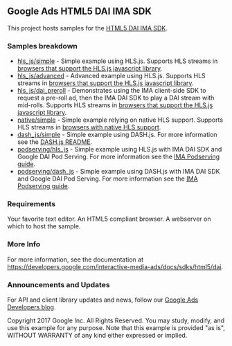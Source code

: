 ## Google Ads HTML5 DAI IMA SDK

This project hosts samples for the
[HTML5 DAI IMA SDK](https://developers.google.com/interactive-media-ads/docs/sdks/html5/dai).

### Samples breakdown

*   [hls_js/simple](https://github.com/googleads/googleads-ima-html5-dai/tree/main/hls_js/simple) -
    Simple example using HLS.js. Supports HLS streams in
    [browsers that support the HLS.js javascript library](https://github.com/video-dev/hls.js/#compatibility).
*   [hls_js/advanced](https://github.com/googleads/googleads-ima-html5-dai/tree/main/hls_js/advanced) -
    Advanced example using HLS.js. Supports HLS streams in
    [browsers that support the HLS.js javascript library](https://github.com/video-dev/hls.js/#compatibility).
*   [hls_js/dai_preroll](https://github.com/googleads/googleads-ima-html5-dai/tree/main/dai_preroll) -
    Demonstrates using the IMA client-side SDK to request a pre-roll ad, then
    the IMA DAI SDK to play a DAI stream with mid-rolls. Supports HLS streams in
    [browsers that support the HLS.js javascript library](https://github.com/video-dev/hls.js/#compatibility).
*   [native/simple](https://github.com/googleads/googleads-ima-html5-dai/tree/main/native/simple) -
    Simple example relying on native HLS support. Supports HLS streams in
    [browsers with native HLS support](https://developer.mozilla.org/en-US/docs/Web/Guide/Audio_and_video_delivery/Live_streaming_web_audio_and_video#streaming_file_format_support).
*   [dash_js/simple](https://github.com/googleads/googleads-ima-html5-dai/tree/main/dash_js/simple) -
    Simple example using DASH.js. For more information see the
    [DASH.js README](https://github.com/Dash-Industry-Forum/dash.js#readme).
*   [podserving/hls_js](https://github.com/googleads/googleads-ima-html5-dai/tree/main/podserving/hls_js) -
    Simple example using HLS.js with IMA DAI SDK and Google DAI Pod Serving.
    For more information see the
    [IMA Podserving guide](https://developers.google.com/interactive-media-ads/docs/sdks/html5/dai/podserving).
*   [podserving/dash_js](https://github.com/googleads/googleads-ima-html5-dai/tree/main/podserving/dash_js) -
    Simple example using DASH.js with IMA DAI SDK and Google DAI Pod Serving.
    For more information see the
    [IMA Podserving guide](https://developers.google.com/interactive-media-ads/docs/sdks/html5/dai/podserving).

### Requirements

Your favorite text editor. An HTML5 compliant browser. A webserver on which to
host the sample.

### More Info

For more information, see the documentation at
https://developers.google.com/interactive-media-ads/docs/sdks/html5/dai.

### Announcements and Updates

For API and client library updates and news, follow our
[Google Ads Developers blog](http://googleadsdeveloper.blogspot.com/).

Copyright 2017 Google Inc. All Rights Reserved. You may study, modify, and use
this example for any purpose. Note that this example is provided "as is",
WITHOUT WARRANTY of any kind either expressed or implied.
